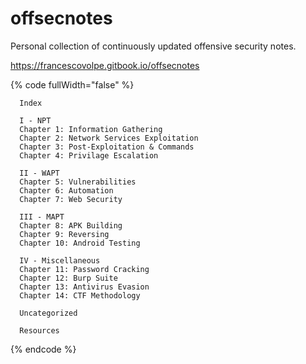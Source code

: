 # offsecnotes

Personal collection of continuously updated offensive security notes.

https://francescovolpe.gitbook.io/offsecnotes

{% code fullWidth="false" %}
```markup
  Index
  
  I - NPT
  Chapter 1: Information Gathering
  Chapter 2: Network Services Exploitation
  Chapter 3: Post-Exploitation & Commands
  Chapter 4: Privilage Escalation
  
  II - WAPT
  Chapter 5: Vulnerabilities
  Chapter 6: Automation
  Chapter 7: Web Security
  
  III - MAPT
  Chapter 8: APK Building
  Chapter 9: Reversing
  Chapter 10: Android Testing
  
  IV - Miscellaneous
  Chapter 11: Password Cracking
  Chapter 12: Burp Suite
  Chapter 13: Antivirus Evasion
  Chapter 14: CTF Methodology
  
  Uncategorized
  
  Resources
```
{% endcode %}
